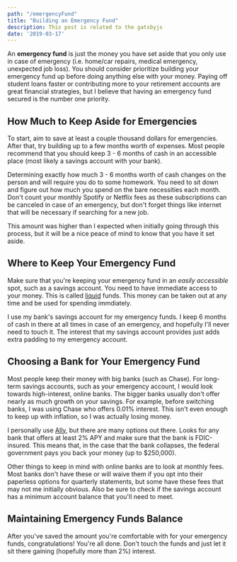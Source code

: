 ```yaml
---
path: "/emergencyFund"
title: "Building an Emergency Fund"
description: This post is related to the gatsbyjs
date: '2019-03-17'
---
```

An **emergency fund** is just the money you have set aside that you only use in case of emergency (i.e. home/car repairs, medical emergency, unexpected job loss). You should consider prioritize building your emergency fund up before doing anything else with your money. Paying off student loans faster or contributing more to your retirement accounts are great financial strategies, but I believe that having an emergency fund secured is the number one priority.

## How Much to Keep Aside for Emergencies

To start, aim to save at least a couple thousand dollars for emergencies. After that, try building up to a few months worth of expenses. Most people recommend that you should keep 3 - 6 months of cash in an accessible place (most likely a savings account with your bank).

Determining exactly how much 3 - 6 months worth of cash changes on the person and will require you do to some homework. You need to sit down and figure out how much you spend on the bare necessities each month. Don't count your monthly Spotify or Netflix fees as these subscriptions can be canceled in case of an emergency, but don't forget things like internet that will be necessary if searching for a new job.

This amount was higher than I expected when initially going through this process, but it will be a nice peace of mind to know that you have it set aside.

## Where to Keep Your Emergency Fund

Make sure that you're keeping your emergency fund in an *easily accessible* spot, such as a savings account. You need to have immediate access to your money. This is called [liquid](https://www.investopedia.com/terms/l/liquidity.asp) funds. This money can be taken out at any time and be used for spending immdiately.

I use my bank's savings account for my emergency funds. I keep 6 months of cash in there at all times in case of an emergency, and hopefully I'll never need to touch it. The interest that my savings account provides just adds extra padding to my emergency account.

## Choosing a Bank for Your Emergency Fund

Most people keep their money with big banks (such as Chase). For long-term savings accounts, such as your emergency account, I would look towards high-interest, online banks. The bigger banks usually don't offer nearly as much growth on your savings. For example, before switching banks, I was using Chase who offers 0.01% interest. This isn't even enough to keep up with inflation, so I was actually losing money.

I personally use [Ally](https://www.ally.com/), but there are many options out there. Looks for any bank that offers at least 2% APY and make sure that the bank is FDIC-insured. This means that, in the case that the bank collapses, the federal government pays you back your money (up to $250,000).

Other things to keep in mind with online banks are to look at monthly fees. Most banks don't have these or will waive them if you opt into their paperless options for quarterly statements, but some have these fees that may not me initially obvious. Also be sure to check if the savings account has a minimum account balance that you'll need to meet.

## Maintaining Emergency Funds Balance

After you've saved the amount you're comfortable with for your emergency funds, congratulations! You're all done. Don't touch the funds and just let it sit there gaining (hopefully more than 2%) interest.

